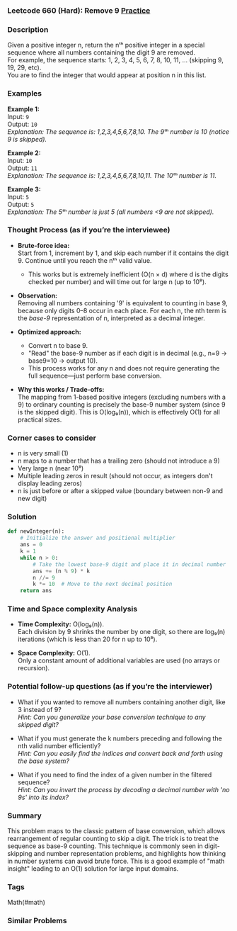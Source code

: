 ### Leetcode 660 (Hard): Remove 9 [Practice](https://leetcode.com/problems/remove-9)

### Description  
Given a positive integer n, return the nᵗʰ positive integer in a special sequence where all numbers containing the digit 9 are removed.  
For example, the sequence starts: 1, 2, 3, 4, 5, 6, 7, 8, 10, 11, ... (skipping 9, 19, 29, etc).  
You are to find the integer that would appear at position n in this list.

### Examples  

**Example 1:**  
Input: `9`  
Output: `10`  
*Explanation: The sequence is: 1,2,3,4,5,6,7,8,10. The 9ᵗʰ number is 10 (notice 9 is skipped).*

**Example 2:**  
Input: `10`  
Output: `11`  
*Explanation: The sequence is: 1,2,3,4,5,6,7,8,10,11. The 10ᵗʰ number is 11.*

**Example 3:**  
Input: `5`  
Output: `5`  
*Explanation: The 5ᵗʰ number is just 5 (all numbers <9 are not skipped).*

### Thought Process (as if you’re the interviewee)  

- **Brute-force idea:**  
  Start from 1, increment by 1, and skip each number if it contains the digit 9. Continue until you reach the nᵗʰ valid value.
  - This works but is extremely inefficient (O(n × d) where d is the digits checked per number) and will time out for large n (up to 10⁸).

- **Observation:**  
  Removing all numbers containing '9' is equivalent to counting in base 9, because only digits 0–8 occur in each place. For each n, the nth term is the *base-9* representation of n, interpreted as a decimal integer.

- **Optimized approach:**  
  - Convert n to base 9.
  - "Read" the base-9 number as if each digit is in decimal (e.g., n=9 → base9=10 → output 10).
  - This process works for any n and does not require generating the full sequence—just perform base conversion.

- **Why this works / Trade-offs:**  
  The mapping from 1-based positive integers (excluding numbers with a 9) to ordinary counting is precisely the base-9 number system (since 9 is the skipped digit). This is O(log₉(n)), which is effectively O(1) for all practical sizes.

### Corner cases to consider  
- n is very small (1)
- n maps to a number that has a trailing zero (should not introduce a 9)
- Very large n (near 10⁸)
- Multiple leading zeros in result (should not occur, as integers don't display leading zeros)
- n is just before or after a skipped value (boundary between non-9 and new digit)

### Solution

```python
def newInteger(n):
    # Initialize the answer and positional multiplier
    ans = 0
    k = 1
    while n > 0:
        # Take the lowest base-9 digit and place it in decimal number
        ans += (n % 9) * k
        n //= 9
        k *= 10  # Move to the next decimal position
    return ans
```

### Time and Space complexity Analysis  

- **Time Complexity:** O(log₉(n)).  
  Each division by 9 shrinks the number by one digit, so there are log₉(n) iterations (which is less than 20 for n up to 10⁸).

- **Space Complexity:** O(1).  
  Only a constant amount of additional variables are used (no arrays or recursion).

### Potential follow-up questions (as if you’re the interviewer)  

- What if you wanted to remove all numbers containing another digit, like 3 instead of 9?  
  *Hint: Can you generalize your base conversion technique to any skipped digit?*

- What if you must generate the k numbers preceding and following the nth valid number efficiently?  
  *Hint: Can you easily find the indices and convert back and forth using the base system?*

- What if you need to find the index of a given number in the filtered sequence?  
  *Hint: Can you invert the process by decoding a decimal number with 'no 9s' into its index?*

### Summary
This problem maps to the classic pattern of base conversion, which allows rearrangement of regular counting to skip a digit. The trick is to treat the sequence as base-9 counting. This technique is commonly seen in digit-skipping and number representation problems, and highlights how thinking in number systems can avoid brute force. This is a good example of "math insight" leading to an O(1) solution for large input domains.

### Tags
Math(#math)

### Similar Problems
